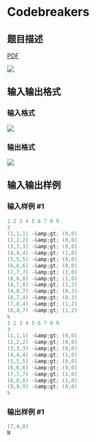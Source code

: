 # Codebreakers

## 题目描述

[problemUrl]: https://uva.onlinejudge.org/index.php?option=com_onlinejudge&Itemid=8&category=9&page=show_problem&problem=718

[PDF](https://uva.onlinejudge.org/external/7/p777.pdf)

![](https://cdn.luogu.com.cn/upload/vjudge_pic/UVA777/ced51a22d415e8b4ed2208249da0e362b5356103.png)

## 输入输出格式

### 输入格式

![](https://cdn.luogu.com.cn/upload/vjudge_pic/UVA777/ec25f7d61ac606a53e95fcc61e5483cb817a98a6.png)

### 输出格式

![](https://cdn.luogu.com.cn/upload/vjudge_pic/UVA777/9cf526f0fa9162a8e83b533f2e31576c1bd3b28f.png)

## 输入输出样例

### 输入样例 #1

```cpp
1 2 3 4 5 6 7 8 9
3
(1,1,1) -&amp;gt; (0,0)
(2,2,2) -&amp;gt; (0,0)
(3,3,3) -&amp;gt; (0,0)
(4,4,4) -&amp;gt; (1,0)
(5,5,5) -&amp;gt; (0,0)
(6,6,6) -&amp;gt; (0,0)
(7,7,7) -&amp;gt; (1,0)
(8,8,8) -&amp;gt; (1,0)
(4,7,8) -&amp;gt; (1,2)
(4,8,7) -&amp;gt; (0,3)
(8,7,4) -&amp;gt; (0,3)
(7,8,4) -&amp;gt; (1,2)
(8,4,7) -&amp;gt; (1,2)
%
1 2 3 4 5 6 7 8 9
3
(1,1,1) -&amp;gt; (0,0)
(2,2,2) -&amp;gt; (0,0)
(3,3,3) -&amp;gt; (0,0)
(4,4,4) -&amp;gt; (1,0)
(5,5,5) -&amp;gt; (0,0)
(6,6,6) -&amp;gt; (0,0)
(7,7,7) -&amp;gt; (1,0)
(8,8,8) -&amp;gt; (1,0)
(9,9,9) -&amp;gt; (0,0)
%
```


### 输出样例 #1

```cpp
(7,4,8)
N
```


